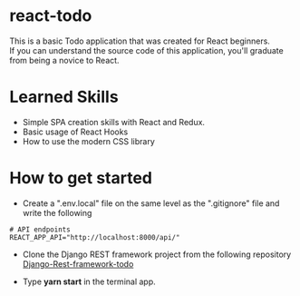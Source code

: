 # react-todo

This is a basic Todo application that was created for React beginners.  
If you can understand the source code of this application, you'll graduate from being a novice to React.

# Learned Skills

- Simple SPA creation skills with React and Redux.
- Basic usage of React Hooks
- How to use the modern CSS library

# How to get started

- Create a ".env.local" file on the same level as the ".gitignore" file and write the following

```
# API endpoints
REACT_APP_API="http://localhost:8000/api/"
```

- Clone the Django REST framework project from the following repository [Django-Rest-framework-todo](https://github.com/Naoya-abe/Django-Rest-framework-todo)

- Type **yarn start** in the terminal app.

